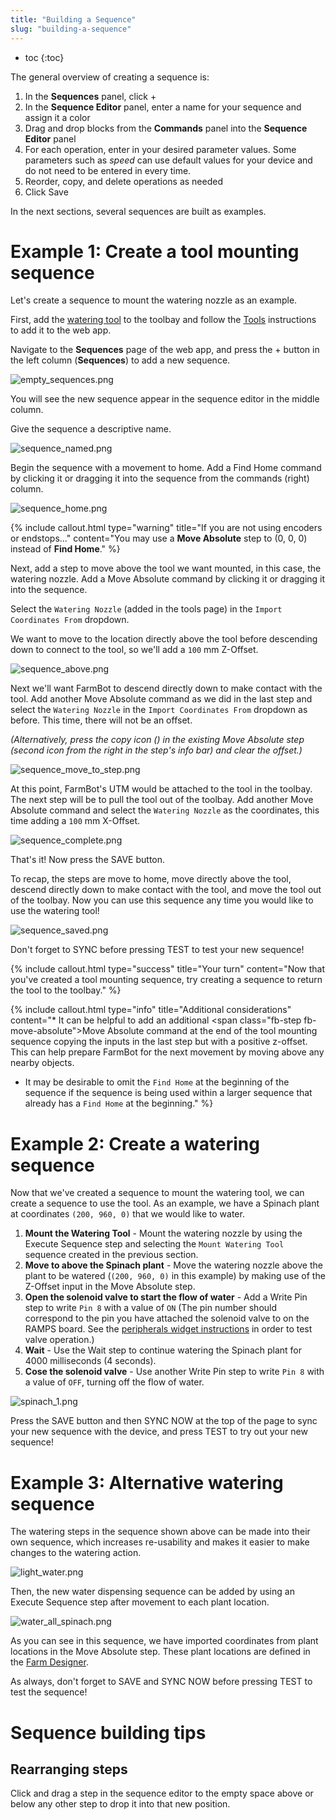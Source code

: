 ```yaml
---
title: "Building a Sequence"
slug: "building-a-sequence"
---
```


* toc
{:toc}

The general overview of creating a sequence is:

1. In the **Sequences** panel, click <span class="fb-button fb-green">+</span>
2. In the **Sequence Editor** panel, enter a name for your sequence and assign it a color
2. Drag and drop blocks from the **Commands** panel into the **Sequence Editor** panel
3. For each operation, enter in your desired parameter values. Some parameters such as *speed* can use default values for your device and do not need to be entered in every time.
4. Reorder, copy, and delete operations as needed
5. Click <span class="fb-button fb-green">Save</span>

In the next sections, several sequences are built as examples.

# Example 1: Create a tool mounting sequence

Let's create a sequence to mount the watering nozzle as an example.

First, add the [watering tool](https://genesis.farm.bot/docs/watering-nozzle) to the toolbay and follow the [Tools](../tools.md) instructions to add it to the web app.

Navigate to the **Sequences** page of the web app, and press the <span class="fb-button fb-green">+</span> button in the left column (**Sequences**)  to add a new sequence.

![empty_sequences.png](_images/empty_sequences.png)

You will see the new sequence appear in the sequence editor in the middle column.

Give the sequence a descriptive name.

![sequence_named.png](_images/sequence_named.png)

Begin the sequence with a movement to home. Add a <span class="fb-step fb-find-home">Find Home</span> command by clicking it or dragging it into the sequence from the commands (right) column.

![sequence_home.png](_images/sequence_home.png)



{%
include callout.html
type="warning"
title="If you are not using encoders or endstops..."
content="You may use a **Move Absolute** step to (0, 0, 0) instead of **Find Home**."
%}

Next, add a step to move above the tool we want mounted, in this case, the watering nozzle. Add a <span class="fb-step fb-move-absolute">Move Absolute</span> command by clicking it or dragging it into the sequence.

Select the `Watering Nozzle` (added in the tools page) in the `Import Coordinates From` dropdown.

We want to move to the location directly above the tool before descending down to connect to the tool, so we'll add a `100` mm Z-Offset.

![sequence_above.png](_images/sequence_above.png)

Next we'll want FarmBot to descend directly down to make contact with the tool. Add another <span class="fb-step fb-move-absolute">Move Absolute</span> command as we did in the last step and select the `Watering Nozzle` in the `Import Coordinates From` dropdown as before. This time, there will not be an offset.

*(Alternatively, press the copy icon (<span class="fa fa-copy"></span>) in the existing <span class="fb-step fb-move-absolute">Move Absolute</span> step (second icon from the right in the step's info bar) and clear the offset.)*

![sequence_move_to_step.png](_images/sequence_move_to_step.png)

At this point, FarmBot's UTM would be attached to the tool in the toolbay. The next step will be to pull the tool out of the toolbay. Add another <span class="fb-step fb-move-absolute">Move Absolute</span> command and select the `Watering Nozzle` as the coordinates, this time adding a `100` mm X-Offset.

![sequence_complete.png](_images/sequence_complete.png)

That's it! Now press the <span class="fb-button fb-green">SAVE</span> button.

To recap, the steps are move to home, move directly above the tool, descend directly down to make contact with the tool, and move the tool out of the toolbay. Now you can use this sequence any time you would like to use the watering tool!

![sequence_saved.png](_images/sequence_saved.png)

Don't forget to <span class="fb-button fb-yellow">SYNC</span> before pressing <span class="fb-button fb-orange">TEST</span> to test your new sequence!

{%
include callout.html
type="success"
title="Your turn"
content="Now that you've created a tool mounting sequence, try creating a sequence to return the tool to the toolbay."
%}



{%
include callout.html
type="info"
title="Additional considerations"
content="* It can be helpful to add an additional <span class=\"fb-step fb-move-absolute\">Move Absolute</span> command at the end of the tool mounting sequence copying the inputs in the last step but with a positive z-offset. This can help prepare FarmBot for the next movement by moving above any nearby objects.
* It may be desirable to omit the `Find Home` at the beginning of the sequence if the sequence is being used within a larger sequence that already has a `Find Home` at the beginning."
%}



# Example 2: Create a watering sequence

Now that we've created a sequence to mount the watering tool, we can create a sequence to use the tool. As an example, we have a Spinach plant at coordinates `(200, 960, 0)` that we would like to water.

1. **Mount the Watering Tool** - Mount the watering nozzle by using the <span class="fb-step fb-execute">Execute Sequence</span> step and selecting the `Mount Watering Tool` sequence created in the previous section.
2. **Move to above the Spinach plant** - Move the watering nozzle above the plant to be watered (`(200, 960, 0)` in this example) by making use of the Z-Offset input in the <span class="fb-step fb-move-absolute">Move Absolute</span> step.
3. **Open the solenoid valve to start the flow of water** - Add a <span class="fb-step fb-write-pin">Write Pin</span> step to write `Pin 8` with a value of `ON`  (The pin number should correspond to the pin you have attached the solenoid valve to on the RAMPS board. See the [peripherals widget instructions](https://software.farmbot.io/docs/controls#peripherals) in order to test valve operation.)
4. **Wait** - Use the <span class="fb-step fb-wait">Wait</span> step to continue watering the Spinach plant for 4000 milliseconds (4 seconds).
5. **Cose the solenoid valve** - Use another <span class="fb-step fb-write-pin">Write Pin</span> step to write `Pin 8` with a value of `OFF`, turning off the flow of water.

![spinach_1.png](_images/spinach_1.png)

Press the <span class="fb-button fb-green">SAVE</span> button and then <span class="fb-button fb-yellow">SYNC NOW</span> at the top of the page to sync your new sequence with the device, and press <span class="fb-button fb-orange">TEST</span> to try out your new sequence!

# Example 3: Alternative watering sequence

The watering steps in the sequence shown above can be made into their own sequence, which increases re-usability and makes it easier to make changes to the watering action.

![light_water.png](_images/light_water.png)

Then, the new water dispensing sequence can be added by using an <span class="fb-step fb-execute">Execute Sequence</span> step after movement to each plant location.

![water_all_spinach.png](_images/water_all_spinach.png)

As you can see in this sequence, we have imported coordinates from plant locations in the <span class="fb-step fb-move-absolute">Move Absolute</span> step. These plant locations are defined in the [Farm Designer](../farm-designer.md).

As always, don't forget to <span class="fb-button fb-green">SAVE</span> and <span class="fb-button fb-yellow">SYNC NOW</span> before pressing <span class="fb-button fb-orange">TEST</span> to test the sequence!

# Sequence building tips
## Rearranging steps
Click and drag a step in the sequence editor to the empty space above or below any other step to drop it into that new position.
